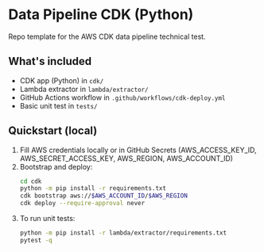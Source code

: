 # Data Pipeline CDK (Python)

Repo template for the AWS CDK data pipeline technical test.

## What's included
- CDK app (Python) in `cdk/`
- Lambda extractor in `lambda/extractor/`
- GitHub Actions workflow in `.github/workflows/cdk-deploy.yml`
- Basic unit test in `tests/`

## Quickstart (local)
1. Fill AWS credentials locally or in GitHub Secrets (AWS_ACCESS_KEY_ID, AWS_SECRET_ACCESS_KEY, AWS_REGION, AWS_ACCOUNT_ID)
2. Bootstrap and deploy:
   ```bash
   cd cdk
   python -m pip install -r requirements.txt
   cdk bootstrap aws://$AWS_ACCOUNT_ID/$AWS_REGION
   cdk deploy --require-approval never
   ```
3. To run unit tests:
   ```bash
   python -m pip install -r lambda/extractor/requirements.txt
   pytest -q
   ```